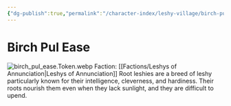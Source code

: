 ```yaml
---
{"dg-publish":true,"permalink":"/character-index/leshy-village/birch-pul-ease/","title":"Birch Pul Ease","tags":["JournalEntryPage","Leshy","NPC"],"created":"2025-05-30T19:47:49.000-05:00"}
---
```


# Birch Pul Ease
![birch_pul_ease.Token.webp](/img/user/Assets/Voidbound%20token%20images/birch_pul_ease.Token.webp)
Faction: [[Factions/Leshys of Annunciation\|Leshys of Annunciation]]
Root leshies are a breed of leshy particularly known for their intelligence, cleverness, and hardiness. Their roots nourish them even when they lack sunlight, and they are difficult to upend.